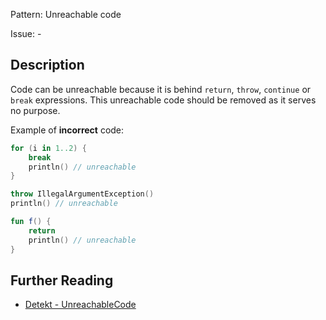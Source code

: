 Pattern: Unreachable code

Issue: -

## Description

Code can be unreachable because it is behind `return`, `throw`, `continue` or `break` expressions. This unreachable code should be removed as it serves no purpose.

Example of **incorrect** code:

```kotlin
for (i in 1..2) {
    break
    println() // unreachable
}

throw IllegalArgumentException()
println() // unreachable

fun f() {
    return
    println() // unreachable
}
```

## Further Reading

* [Detekt - UnreachableCode](https://arturbosch.github.io/detekt/potential-bugs.html#unreachablecode)